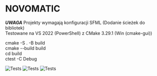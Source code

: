 # NOVOMATIC
***UWAGA*** Projekty wymagają konfiguracji SFML (Dodanie ścieżek do bibliotek)<br>
Testowane na VS 2022 (PowerShell) z CMake 3.29.1 (Win (cmake-gui))

cmake -S . -B build<br>
cmake --build build<br>
cd build<br>
ctest -C Debug

![Tests](https://github.com/DHrymajllo/NOVOMATIC/assets/44548837/1bf13e59-76cb-453d-b746-17dac19c0a01)
![Tests](https://github.com/DHrymajllo/NOVOMATIC/assets/44548837/9a184f37-0235-4a88-bcd7-c19546966339)
![Tests](https://github.com/DHrymajllo/NOVOMATIC/assets/44548837/fb43064b-5813-40a6-bff2-a558c65789ba)
